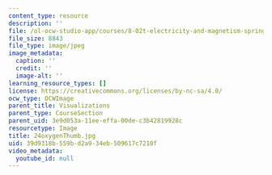 ```yaml
---
content_type: resource
description: ''
file: /ol-ocw-studio-app/courses/8-02t-electricity-and-magnetism-spring-2005/39d9318b559bd2a934eb509617c7210f_24oxygenThumb.jpg
file_size: 8843
file_type: image/jpeg
image_metadata:
  caption: ''
  credit: ''
  image-alt: ''
learning_resource_types: []
license: https://creativecommons.org/licenses/by-nc-sa/4.0/
ocw_type: OCWImage
parent_title: Visualizations
parent_type: CourseSection
parent_uid: 3e9d053a-11ee-effa-00de-c3b42819928c
resourcetype: Image
title: 24oxygenThumb.jpg
uid: 39d9318b-559b-d2a9-34eb-509617c7210f
video_metadata:
  youtube_id: null
---
```

